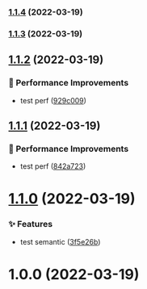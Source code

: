 ### [1.1.4](https://github.com/Jay-Ohhh/rolib-cli/compare/v1.1.3...v1.1.4) (2022-03-19)

### [1.1.3](https://github.com/Jay-Ohhh/rolib-cli/compare/v1.1.2...v1.1.3) (2022-03-19)

## [1.1.2](https://github.com/Jay-Ohhh/rolib-cli/compare/v1.1.1...v1.1.2) (2022-03-19)


### 🚀 Performance Improvements

* test perf ([929c009](https://github.com/Jay-Ohhh/rolib-cli/commit/929c009))

## [1.1.1](https://github.com/Jay-Ohhh/rolib-cli/compare/v1.1.0...v1.1.1) (2022-03-19)


### 🚀 Performance Improvements

* test perf ([842a723](https://github.com/Jay-Ohhh/rolib-cli/commit/842a723))

# [1.1.0](https://github.com/Jay-Ohhh/rolib-cli/compare/v1.0.0...v1.1.0) (2022-03-19)


### ✨ Features

* test semantic ([3f5e26b](https://github.com/Jay-Ohhh/rolib-cli/commit/3f5e26b))

# 1.0.0 (2022-03-19)
